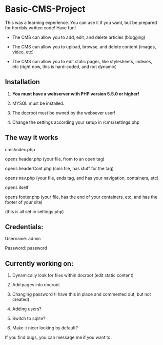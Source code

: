 Basic-CMS-Project
=================

This was a learning experience. You can use it if you want, but be prepared for horribly written code! Have fun!

* The CMS can allow you to add, edit, and delete articles (blogging)

* The CMS can allow you to upload, browse, and delete content (images, video, etc)

* The CMS can allow you to edit static pages, like stylesheets, indexes, etc (right now, this is hard-coded, and not dynamic)

## Installation
1. **You must have a webserver with PHP version 5.5.0 or higher!**

2. MYSQL must be installed.

2. The docroot must be owned by the websever user!

3. Change the settings according your setup in /cms/settings.php

## The way it works
cms/index.php

opens header.php (your file, from <html> to an open <head> tag)

opens headerCont.php (cms file, has stuff for the <head> tag)

opens nav.php (your file, ends <head> tag, and has your navigation, containers, etc)

opens itself

opens footer.php (your file, has the end of your containers, etc, and has the footer of your site)

(this is all set in settings.php)

## Credentials:
Username: admin

Password: password

## Currently working on:
1. Dynamically look for files within docroot (edit static content)

2. Add pages into docroot

3. Changing password (I have this in place and commented out, but not created)

4. Adding users?

5. Switch to sqlite?

6. Make it nicer looking by default?

If you find bugs, you can message me if you want to.